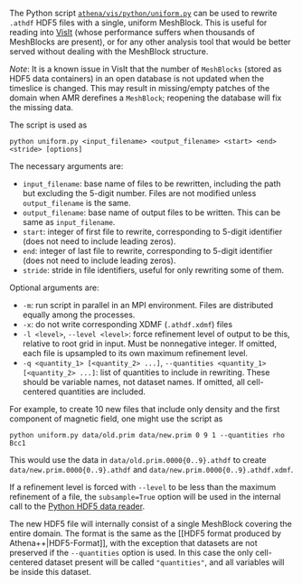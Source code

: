 The Python script [`athena/vis/python/uniform.py`][1] can be used to rewrite `.athdf` HDF5 files with a single, uniform MeshBlock. This is useful for reading into [VisIt](https://wci.llnl.gov/simulation/computer-codes/visit/) (whose performance suffers when thousands of MeshBlocks are present), or for any other analysis tool that would be better served without dealing with the MeshBlock structure. 

*Note*: It is a known issue in VisIt that the number of `MeshBlocks` (stored as HDF5 data containers) in an open database is not updated when the timeslice is changed. This may result in missing/empty patches of the domain when AMR derefines a `MeshBlock`; reopening the database will fix the missing data.

The script is used as
```
python uniform.py <input_filename> <output_filename> <start> <end> <stride> [options]
```

The necessary arguments are:
- `input_filename`: base name of files to be rewritten, including the path but excluding the 5-digit number. Files are not modified unless `output_filename` is the same.
- `output_filename`: base name of output files to be written. This can be same as `input_filename`.
- `start`: integer of first file to rewrite, corresponding to 5-digit identifier (does not need to include leading zeros).
- `end`: integer of last file to rewrite, corresponding to 5-digit identifier (does not need to include leading zeros).
- `stride`: stride in file identifiers, useful for only rewriting some of them.

Optional arguments are:
- `-m`: run script in parallel in an MPI environment. Files are distributed equally among the processes.
- `-x`: do not write corresponding XDMF (`.athdf.xdmf`) files
- `-l <level>`, `--level <level>`: force refinement level of output to be this, relative to root grid in input. Must be nonnegative integer. If omitted, each file is upsampled to its own maximum refinement level.
- `-q <quantity_1> [<quantity_2> ...]`, `--quantities <quantity_1> [<quantity_2> ...]`: list of quantities to include in rewriting. These should be variable names, not dataset names. If omitted, all cell-centered quantities are included.

For example, to create 10 new files that include only density and the first component of magnetic field, one might use the script as
```
python uniform.py data/old.prim data/new.prim 0 9 1 --quantities rho Bcc1
```
This would use the data in `data/old.prim.0000{0..9}.athdf` to create `data/new.prim.0000{0..9}.athdf` and `data/new.prim.0000{0..9}.athdf.xdmf`.

If a refinement level is forced with `--level` to be less than the maximum refinement of a file, the `subsample=True` option will be used in the internal call to the [Python HDF5 data reader][2].

The new HDF5 file will internally consist of a single MeshBlock covering the entire domain. The format is the same as the [[HDF5 format produced by Athena++|HDF5-Format]], with the exception that datasets are not preserved if the `--quantities` option is used. In this case the only cell-centered dataset present will be called `"quantities"`, and all variables will be inside this dataset.

  [1]: https://github.com/PrincetonUniversity/athena-public-version/blob/master/vis/python/uniform.py
  [2]: Reading-data-into-Python#athdffilename-datanone-quantitiesnone-level0-subsamplefalse-fast_restrictfalse-vol_funcnone-vol_paramsnone